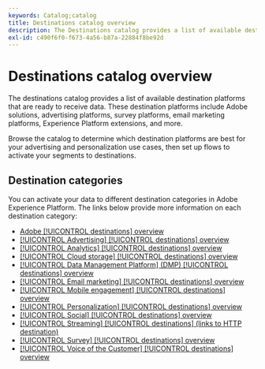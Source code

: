 ```yaml
---
keywords: Catalog;catalog
title: Destinations catalog overview
description: The Destinations catalog provides a list of available destinations that are ready to receive data. These destinations include Adobe solutions, advertising platforms, survey platforms, email marketing platforms, and more.
exl-id: c490f6f0-f673-4a56-b87a-22884f8be92d
---
```

# Destinations catalog overview

The destinations catalog provides a list of available destination platforms that are ready to receive data. These destination platforms include Adobe solutions, advertising platforms, survey platforms, email marketing platforms, Experience Platform extensions, and more. 

Browse the catalog to determine which destination platforms are best for your advertising and personalization use cases, then set up flows to activate your segments to destinations.

## Destination categories

You can activate your data to different destination categories in Adobe Experience Platform. The links below provide more information on each destination category:

- [Adobe [!UICONTROL destinations] overview](adobe/overview.md)
- [[!UICONTROL Advertising] [!UICONTROL destinations] overview](advertising/overview.md)
- [[!UICONTROL Analytics] [!UICONTROL destinations] overview](analytics/overview.md)
- [[!UICONTROL Cloud storage] [!UICONTROL destinations] overview](cloud-storage/overview.md)
- [[!UICONTROL Data Management Platform] (DMP) [!UICONTROL destinations] overview](data-management/overview.md)
- [[!UICONTROL Email marketing] [!UICONTROL destinations] overview](email-marketing/overview.md)
- [[!UICONTROL Mobile engagement] [!UICONTROL destinations] overview](mobile-engagement/overview.md)
- [[!UICONTROL Personalization] [!UICONTROL destinations] overview](personalization/overview.md)
- [[!UICONTROL Social] [!UICONTROL destinations] overview](social/overview.md)
- [[!UICONTROL Streaming] [!UICONTROL destinations] (links to HTTP destination)](streaming/http-destination.md)
- [[!UICONTROL Survey] [!UICONTROL destinations] overview](survey/overview.md)
- [[!UICONTROL Voice of the Customer] [!UICONTROL destinations] overview](voice/overview.md)
